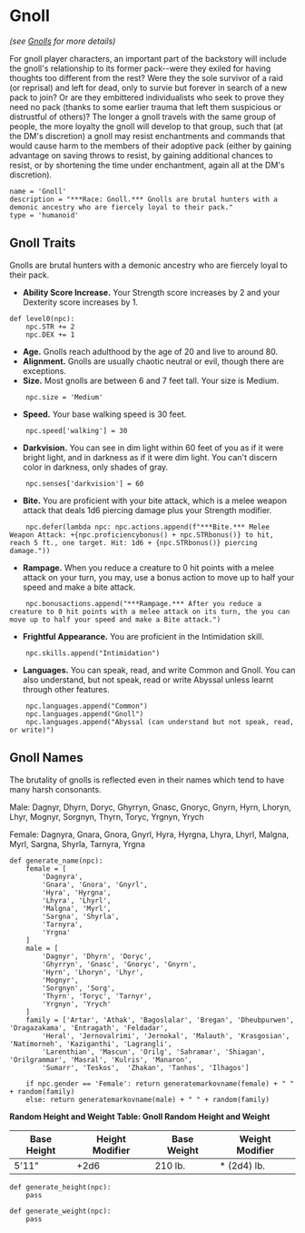 # Gnoll
*(see [Gnolls](../Creatures/Gnolls.md) for more details)*

For gnoll player characters, an important part of the backstory will include the gnoll's relationship to its former pack--were they exiled for having thoughts too different from the rest? Were they the sole survivor of a raid (or reprisal) and left for dead, only to survie but forever in search of a new pack to join? Or are they embittered individualists who seek to prove they need no pack (thanks to some earlier trauma that left them suspicious or distrustful of others)? The longer a gnoll travels with the same group of people, the more loyalty the gnoll will develop to that group, such that (at the DM's discretion) a gnoll may resist enchantments and commands that would cause harm to the members of their adoptive pack (either by gaining advantage on saving throws to resist, by gaining additional chances to resist, or by shortening the time under enchantment, again all at the DM's discretion).

```
name = 'Gnoll'
description = "***Race: Gnoll.*** Gnolls are brutal hunters with a demonic ancestry who are fiercely loyal to their pack."
type = 'humanoid'
```

## Gnoll Traits
Gnolls are brutal hunters with a demonic ancestry who are fiercely loyal to their pack.

* **Ability Score Increase.** Your Strength score increases by 2 and your Dexterity score increases by 1.

```
def level0(npc):
    npc.STR += 2
    npc.DEX += 1
```

* **Age.** Gnolls reach adulthood by the age of 20 and live to around 80.
* **Alignment.** Gnolls are usually chaotic neutral or evil, though there are exceptions.
* **Size.** Most gnolls are between 6 and 7 feet tall. Your size is Medium.

```
    npc.size = 'Medium'
```

* **Speed.** Your base walking speed is 30 feet.

```
    npc.speed['walking'] = 30
```

* **Darkvision.** You can see in dim light within 60 feet of you as if it were bright light, and in darkness as if it were dim light. You can't discern color in darkness, only shades of gray.

```
    npc.senses['darkvision'] = 60
```

* **Bite.** You are proficient with your bite attack, which is a melee weapon attack that deals 1d6 piercing damage plus your Strength modifier.

```
    npc.defer(lambda npc: npc.actions.append(f"***Bite.*** Melee Weapon Attack: +{npc.proficiencybonus() + npc.STRbonus()} to hit, reach 5 ft., one target. Hit: 1d6 + {npc.STRbonus()} piercing damage."))
```

* **Rampage.** When you reduce a creature to 0 hit points with a melee attack on your turn, you may, use a bonus action to move up to half your speed and make a bite attack.

```
    npc.bonusactions.append("***Rampage.*** After you reduce a creature to 0 hit points with a melee attack on its turn, the you can move up to half your speed and make a Bite attack.")
```

* **Frightful Appearance.** You are proficient in the Intimidation skill.

```
    npc.skills.append("Intimidation")
```

* **Languages.** You can speak, read, and write Common and Gnoll. You can also understand, but not speak, read or write Abyssal unless learnt through other features.

```
    npc.languages.append("Common")
    npc.languages.append("Gnoll")
    npc.languages.append("Abyssal (can understand but not speak, read, or write)")
```


## Gnoll Names
The brutality of gnolls is reflected even in their names which tend to have many harsh consonants.

Male: Dagnyr, Dhyrn, Doryc, Ghyrryn, Gnasc, Gnoryc, Gnyrn, Hyrn, Lhoryn, Lhyr, Mognyr, Sorgnyn, Thyrn, Toryc, Yrgnyn, Yrych

Female: Dagnyra, Gnara, Gnora, Gnyrl, Hyra, Hyrgna, Lhyra, Lhyrl, Malgna, Myrl, Sargna, Shyrla, Tarnyra, Yrgna

```
def generate_name(npc):
    female = [
        'Dagnyra', 
        'Gnara', 'Gnora', 'Gnyrl', 
        'Hyra', 'Hyrgna', 
        'Lhyra', 'Lhyrl', 
        'Malgna', 'Myrl', 
        'Sargna', 'Shyrla', 
        'Tarnyra', 
        'Yrgna'
    ]
    male = [
        'Dagnyr', 'Dhyrn', 'Doryc', 
        'Ghyrryn', 'Gnasc', 'Gnoryc', 'Gnyrn', 
        'Hyrn', 'Lhoryn', 'Lhyr', 
        'Mognyr', 
        'Sorgnyn', 'Sorg',
        'Thyrn', 'Toryc', 'Tarnyr', 
        'Yrgnyn', 'Yrych'
    ]
    family = ['Artar', 'Athak', 'Bagoslalar', 'Bregan', 'Dheubpurwen', 'Dragazakama', 'Entragath', 'Feldadar', 
        'Heral', 'Jernovalrimi', 'Jernokal', 'Malauth', 'Krasgosian', 'Natimorneh', 'Kaziganthi', 'Lagrangli', 
        'Larenthian', 'Mascun', 'Orilg', 'Sahramar', 'Shiagan', 'Orilgrammar', 'Masral', 'Kulris', 'Manaron', 
        'Sumarr', 'Teskos',  'Zhakan', 'Tanhos', 'Ilhagos']

    if npc.gender == 'Female': return generatemarkovname(female) + " " + random(family)
    else: return generatemarkovname(male) + " " + random(family)
```

**Random Height and Weight Table: Gnoll Random Height and Weight**

Base Height | Height Modifier | Base Weight | Weight Modifier
----------- | --------------- | ----------- | ---------------
5'11" | +2d6 | 210 lb. | * (2d4) lb.

```
def generate_height(npc):
    pass

def generate_weight(npc):
    pass
```

